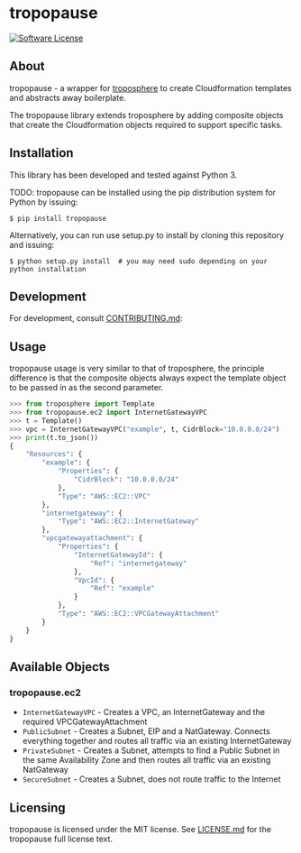 # tropopause

[![Software License](https://img.shields.io/badge/license-MIT-brightgreen.svg?style=flat-square)](LICENSE.md)

## About

tropopause - a wrapper for [troposphere](https://github.com/cloudtools/troposphere) to create Cloudformation templates and abstracts away boilerplate.

The tropopause library extends troposphere by adding composite objects that create the Cloudformation objects required to support specific tasks. 

## Installation

This library has been developed and tested against Python 3.

TODO: tropopause can be installed using the pip distribution system for Python by issuing:

`$ pip install tropopause`

Alternatively, you can run use setup.py to install by cloning this repository and issuing:

`$ python setup.py install  # you may need sudo depending on your python installation`

## Development

For development, consult [CONTRIBUTING.md](https://github.com/graze/tropopause/blob/master/CONTRIBUTING.md):

## Usage

tropopause usage is very similar to that of troposphere, the principle difference is that the composite objects always expect the template object to be passed in as the second parameter.

```python
>>> from troposphere import Template
>>> from tropopause.ec2 import InternetGatewayVPC
>>> t = Template()
>>> vpc = InternetGatewayVPC("example", t, CidrBlock="10.0.0.0/24")
>>> print(t.to_json())
{
    "Resources": {
        "example": {
            "Properties": {
                "CidrBlock": "10.0.0.0/24"
            },
            "Type": "AWS::EC2::VPC"
        },
        "internetgateway": {
            "Type": "AWS::EC2::InternetGateway"
        },
        "vpcgatewayattachment": {
            "Properties": {
                "InternetGatewayId": {
                    "Ref": "internetgateway"
                },
                "VpcId": {
                    "Ref": "example"
                }
            },
            "Type": "AWS::EC2::VPCGatewayAttachment"
        }
    }
}
```

## Available Objects

### tropopause.ec2
* `InternetGatewayVPC` - Creates a VPC, an InternetGateway and the required VPCGatewayAttachment
* `PublicSubnet` - Creates a Subnet, EIP and a NatGateway. Connects everything together and routes all traffic via an existing InternetGateway
* `PrivateSubnet` - Creates a Subnet, attempts to find a Public Subnet in the same Availability Zone and then routes all traffic via an existing NatGateway
* `SecureSubnet` - Creates a Subnet, does not route traffic to the Internet

## Licensing

tropopause is licensed under the MIT license. See [LICENSE.md](https://github.com/graze/tropopause/blob/master/LICENSE.md) for the tropopause full license text.